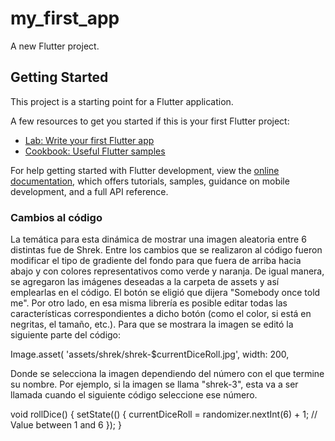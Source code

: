 # my_first_app

A new Flutter project.

## Getting Started

This project is a starting point for a Flutter application.

A few resources to get you started if this is your first Flutter project:

- [Lab: Write your first Flutter app](https://docs.flutter.dev/get-started/codelab)
- [Cookbook: Useful Flutter samples](https://docs.flutter.dev/cookbook)

For help getting started with Flutter development, view the
[online documentation](https://docs.flutter.dev/), which offers tutorials,
samples, guidance on mobile development, and a full API reference.

### Cambios al código
La temática para esta dinámica de mostrar una imagen aleatoria entre 6 distintas fue de Shrek. Entre los cambios que se realizaron al código fueron modificar el tipo de gradiente del fondo para que fuera de arriba hacia abajo y con colores representativos como verde y naranja. De igual manera, se agregaron las imágenes deseadas a la carpeta de assets y así emplearlas en el código. El botón se eligió que dijera "Somebody once told me". Por otro lado, en esa misma librería es posible editar todas las características correspondientes a dicho botón (como el color, si está en negritas, el tamaño, etc.). Para que se mostrara la imagen se editó la siguiente parte del código:

Image.asset(
              'assets/shrek/shrek-$currentDiceRoll.jpg',
              width: 200,
              
Donde se selecciona la imagen dependiendo del número con el que termine su nombre. Por ejemplo, si la imagen se llama "shrek-3", esta va a ser llamada cuando el siguiente código seleccione ese número.

 void rollDice() {
    setState(() {
      currentDiceRoll = randomizer.nextInt(6) + 1; // Value between 1 and 6
    });
  }
